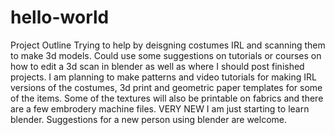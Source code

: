 # hello-world
Project Outline
Trying to help by deisgning costumes IRL and scanning them to make 3d models. Could use some suggestions on tutorials or courses on how to edit a 3d scan in blender as well as where I should post finished projects. I am planning to make patterns and video tutorials for making IRL versions of the costumes, 3d print and geometric paper templates for some of the items. Some of the textures will also be printable on fabrics and there are a few embrodery machine files. VERY NEW I am just starting to learn blender. Suggestions for a new person using blender are welcome.

